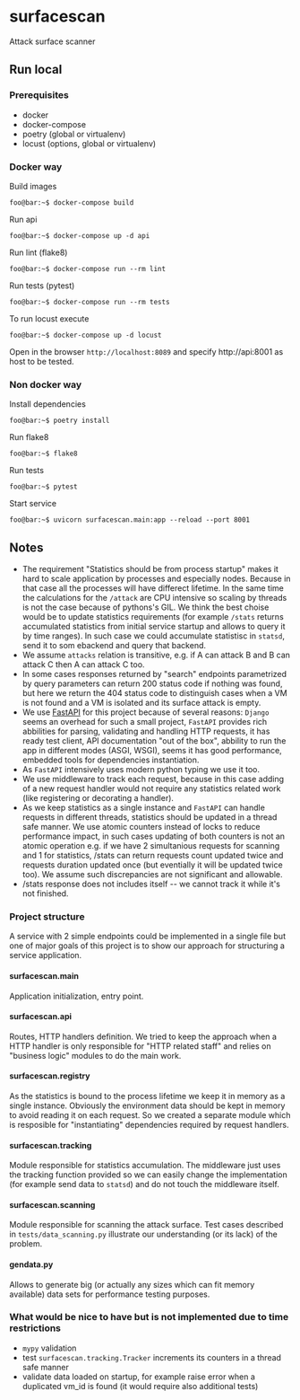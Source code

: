 # surfacescan

Attack surface scanner

## Run local

### Prerequisites

* docker
* docker-compose
* poetry (global or virtualenv)
* locust (options, global or virtualenv)

### Docker way

Build images
```console
foo@bar:~$ docker-compose build
```

Run api
```console
foo@bar:~$ docker-compose up -d api
```

Run lint (flake8)
```console
foo@bar:~$ docker-compose run --rm lint
```

Run tests (pytest)
```console
foo@bar:~$ docker-compose run --rm tests
```

To run locust execute

```console
foo@bar:~$ docker-compose up -d locust
```

Open in the browser `http://localhost:8089` and specify http://api:8001 as host
to be tested.

### Non docker way

Install dependencies
```console
foo@bar:~$ poetry install
```

Run flake8
```console
foo@bar:~$ flake8
```
Run tests
```console
foo@bar:~$ pytest
```

Start service
```console
foo@bar:~$ uvicorn surfacescan.main:app --reload --port 8001
```

## Notes

* The requirement "Statistics should be from process startup" makes it hard to
  scale application by processes and especially nodes. Because in that case all
  the processes will have differect lifetime. In the same time the calculations
  for the `/attack` are CPU intensive so scaling by threads is not the case
  because of pythons's GIL. We think the best choise would be to update
  statistics requirements (for example `/stats` returns accumulated statistics
  from initial service startup and allows to query it by time ranges). In such
  case we could accumulate statistisc in `statsd`, send it to som ebackend and
  query that backend.
* We assume `attacks` relation is transitive, e.g. if A can attack B and B can
  attack C then A can attack C too.
* In some cases responses returned by "search" endpoints parametrized by query
  parameters can return 200 status code if nothing was found, but here we
  return the 404 status code to distinguish cases when a VM is not found and a
  VM is isolated and its surface attack is empty.
* We use [FastAPI](https://github.com/tiangolo/fastapi) for this project
  because of several reasons: `Django` seems an overhead for such a small
  project, `FastAPI` provides rich abbilities for parsing, validating and
  handling HTTP requests, it has ready test client, API documentation "out of
  the box", abbility to run the app in different modes (ASGI, WSGI),
  seems it has good performance, embedded tools for dependencies instantiation.
* As `FastAPI` intensively uses modern python typing we use it too.
* We use middleware to track each request, because in this case adding of a new
  request handler would not require any statistics related work (like
  registering or decorating a handler).
* As we keep statistics as a single instance and `FastAPI` can handle requests
  in different threads, statistics should be updated in a thread safe manner.
  We use atomic counters instead of locks to reduce performance impact, in such
  cases updating of both counters is not an atomic operation e.g. if we have
  2 simultanious requests for scanning and 1 for statistics, /stats can return
  requests count updated twice and requests duration updated once (but
  eventially it will be updated twice too). We assume such discrepancies are
  not significant and allowable.
* /stats response does not includes itself -- we cannot track it while it's not
  finished.


### Project structure

A service with 2 simple endpoints could be implemented in a single file but
one of major goals of this project is to show our approach for structuring a
service application.

#### surfacescan.main

Application initialization, entry point.

#### surfacescan.api

Routes, HTTP handlers definition. We tried to keep the approach when a HTTP
handler is only responsible for "HTTP related staff" and relies on "business
logic" modules to do the main work.

#### surfacescan.registry

As the statistics is bound to the process lifetime we keep it in memory as
a single instance. Obviously the environment data should be kept in memory to
avoid reading it on each request. So we created a separate module which is
resposible for "instantiating" dependencies required by request handlers.

#### surfacescan.tracking

Module responsible for statistics accumulation. The middleware just uses the
tracking function provided so we can easily change the implementation (for
example send data to `statsd`) and do not touch the middleware itself.

#### surfacescan.scanning

Module responsible for scanning the attack surface. Test cases described in
`tests/data_scanning.py` illustrate our understanding (or its lack) of the
problem.

#### gendata.py

Allows to generate big (or actually any sizes which can fit memory available)
data sets for performance testing purposes.

### What would be nice to have but is not implemented due to time restrictions

* `mypy` validation
* test `surfacescan.tracking.Tracker` increments its counters in a thread safe
  manner
* validate data loaded on startup, for example raise error when a duplicated
  vm_id is found (it would require also additional tests)
